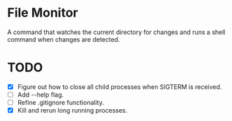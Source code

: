 # File Monitor

A command that watches the current directory for changes and runs a shell command
when changes are detected.

# TODO
- [x] Figure out how to close all child processes when SIGTERM is received.
- [ ] Add --help flag.
- [ ] Refine .gitignore functionality.
- [x] Kill and rerun long running processes.
